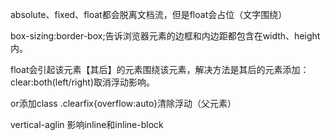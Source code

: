 absolute、fixed、float都会脱离文档流，但是float会占位（文字围绕） 

box-sizing:border-box;告诉浏览器元素的边框和内边距都包含在width、height内。

float会引起该元素【其后】的元素围绕该元素，解决方法是其后的元素添加：clear:both(left/right)取消浮动影响。

or添加class .clearfix{overflow:auto}清除浮动（父元素）

vertical-aglin 影响inline和inline-block
